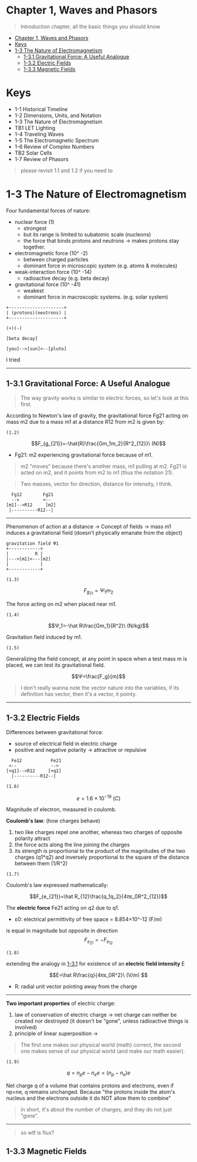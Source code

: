 # Chapter 1, Waves and Phasors
> Introduction chapter, all the basic things you should know

- [Chapter 1, Waves and Phasors](#chapter-1-waves-and-phasors)
- [Keys](#keys)
- [1-3 The Nature of Electromagnetism](#1-3-the-nature-of-electromagnetism)
  - [1-3.1 Gravitational Force: A Useful Analogue](#1-31-gravitational-force-a-useful-analogue)
  - [1-3.2 Electric Fields](#1-32-electric-fields)
  - [1-3.3 Magnetic Fields](#1-33-magnetic-fields)

# Keys
- 1-1 Historical Timeline
- 1-2 Dimensions, Units, and Notation
- 1-3 The Nature of Electromagnetism
- TB1 LET Lighting
- 1-4 Traveling Waves
- 1-5 The Electromagnetic Spectrum
- 1-6 Review of Complex Numbers
- TB2 Solar Cells
- 1-7 Review of Phasors

> please revisit 1.1 and 1.2 if you need to

# 1-3 The Nature of Electromagnetism

Four fundamental forces of nature:
- nuclear force (1)
  - strongest
  - but its range is limited to subatomic scale (nucleons)
  - the force that binds protons and neutrons -> makes protons stay together.
- electromagnetic force (10^ -2)
  - between charged particles
  - dominant force in microscopic system (e.g. atoms & molecules)
- weak-interaction force (10^ -14)
  - radioactive decay (e.g. beta decay)
- gravitational force (10^ -41)
  - weakest
  - dominant force in macroscopic systems. (e.g. solar system)

```
+---------------------+
| (protons)(neutrons) |
+---------------------+

(+)(-)

[beta decay]

[you]-->[sun]<--[pluto]
```
I tried

---

## 1-3.1 Gravitational Force: A Useful Analogue
> The way gravity works is similar to electric forces, so let's look at this first.

According to Newton's law of gravity, the gravitational force Fg21 acting on mass m2 due to a mass m1 at a distance R12 from m2 is given by:

`(1.2)`

$$F_{g_{21}}=-\hat{R}\frac{Gm_1m_2}{R^2_{12}}\ (N)$$

- Fg21: m2 experiencing gravitational force because of m1.

> m2 "moves" because there's another mass, m1 pulling at m2. Fg21 is acted on m2, and it points from m2 to m1 (thus the notation 21).

> Two masses, vector for direction, distance for intensity, I think.

```
  Fg12        Fg21
  -->         <--
[m1]-->R12     [m2]
 |----------R12--|
```

---

Phenomenon of action at a distance -> Concept of fields -> mass m1 induces a gravitational field (doesn't physically emanate from the object)

```
gravitation field Ψ1
+------------+
|          R |
|--->[m1]<---[m2]
|            |
+------------+
```

`(1.3)`

$$F_{g_{21}}=Ψ_1m_2$$

The force acting on m2 when placed near m1.

`(1.4)`

$$Ψ_1=-\hat R\frac{Gm_1}{R^2}\ (N/kg)$$

Gravitation field induced by m1.

`(1.5)`

Generalizing the field concept, at any point in space when a test mass m is placed, we can test its gravitational field.

$$Ψ=\frac{F_g}{m}$$


> I don't really wanna note the vector nature into the variables, if its definition has vector, then it's a vector, it pointy.

---

## 1-3.2 Electric Fields

Differences between gravitational force:
- source of electrical field in electric charge
- positive and negative polarity -> attractive or repulsive 

```
  Fe12           Fe21
 <--             -->
[+q1]-->R12     [+q2]
  |----------R12--|
```

`(1.6)`

$$e=1.6×10^{-19}\ (C)$$

Magnitude of electron, measured in coulomb.

**Coulomb's law**: (how charges behave)
1. two like charges repel one another, whereas two charges of opposite polarity attract
2. the force acts along the line joining the charges
3. its strength is proportional to the product of the magnitudes of the two charges (q1*q2) and inversely proportional to the square of the distance between them (1/R^2)

`(1.7)`

Coulomb's law expressed mathematically:

$$F_{e_{21}}=\hat R_{12}\frac{q_1q_2}{4πε_0R^2_{12}}$$

The **electric force** Fe21 acting on q2 due to q1.

- ε0: electrical permittivity of free space = 8.854×10^-12 (F/m)

is equal in magnitude but opposite in direction
$$F_{e_{21}}=-F_{e_{12}}$$

`(1.8)`

extending the analogy in [1-3.1](#1-31-gravitational-force-a-useful-analogue) for existence of an **electric field intensity** E

$$E=\hat R\frac{q}{4πε_0R^2}\ (V/m) $$

- R: radial unit vector pointing away from the charge

---

**Two important properties** of electric charge:
1. law of conservation of electric charge -> net charge can neither be created nor destroyed (it doesn't be "gone", unless radioactive things is involved)
2. principle of linear superposition -> 

> The first one makes our physical world (math) correct, the second one makes sense of our physical world (and make our math easier).

`(1.9)`

$$q=n_pe-n_ee=(n_p-n_e)e$$

Net charge q of a volume that contains protons and electrons, even if np=ne, q remains unchanged. Because "the protons inside the atom's nucleus and the electrons outside it do NOT allow them to combine"

> in short, it's about the number of charges, and they do not just "gone".

---

> so wtf is flux?

## 1-3.3 Magnetic Fields
